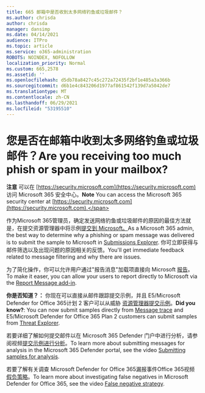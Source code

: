 ```yaml
---
title: 665 邮箱中是否收到太多网络钓鱼或垃圾邮件？
ms.author: chrisda
author: chrisda
manager: dansimp
ms.date: 04/14/2021
audience: ITPro
ms.topic: article
ms.service: o365-administration
ROBOTS: NOINDEX, NOFOLLOW
localization_priority: Normal
ms.custom: 665,2578
ms.assetid: ''
ms.openlocfilehash: d5db78a8427c45c272a72435f2bf1e485a3a366b
ms.sourcegitcommit: d6b1e4c843206d1977af861542f139d7a5042de7
ms.translationtype: MT
ms.contentlocale: zh-CN
ms.lasthandoff: 06/29/2021
ms.locfileid: "53195510"
---
```

# <a name="are-you-receiving-too-much-phish-or-spam-in-your-mailbox"></a><span data-ttu-id="d1df7-102">您是否在邮箱中收到太多网络钓鱼或垃圾邮件？</span><span class="sxs-lookup"><span data-stu-id="d1df7-102">Are you receiving too much phish or spam in your mailbox?</span></span>

<span data-ttu-id="d1df7-103">**注意** 可以在 [https://security.microsoft.com](https://security.microsoft.com) 访问 Microsoft 365 安全中心。</span><span class="sxs-lookup"><span data-stu-id="d1df7-103">**Note** You can access the Microsoft 365 security center at [https://security.microsoft.com](https://security.microsoft.com).</span></span>

<span data-ttu-id="d1df7-104">作为Microsoft 365管理员，确定发送网络钓鱼或垃圾邮件的原因的最佳方法就是，在提交资源管理器中将示例[提交到 Microsoft。](https://security.microsoft.com/reportsubmission)</span><span class="sxs-lookup"><span data-stu-id="d1df7-104">As a Microsoft 365 admin, the best way to determine why a phishing or spam message was delivered is to submit the sample to Microsoft in [Submissions Explorer](https://security.microsoft.com/reportsubmission).</span></span> <span data-ttu-id="d1df7-105">你可立即获得与邮件筛选以及出现问题的原因相关的反馈。</span><span class="sxs-lookup"><span data-stu-id="d1df7-105">You'll get immediate feedback related to message filtering and why there are issues.</span></span>

<span data-ttu-id="d1df7-106">为了简化操作，你可以允许用户通过"报告消息"加载项直接向 Microsoft [报告](https://appsource.microsoft.com/product/office/WA104381180?src=office&tab=Overview)。</span><span class="sxs-lookup"><span data-stu-id="d1df7-106">To make it easer, you can allow your users to report directly to Microsoft via the [Report Message add-in](https://appsource.microsoft.com/product/office/WA104381180?src=office&tab=Overview).</span></span>

<span data-ttu-id="d1df7-107">**你是否知道？：** 你现在可以直接从邮件跟踪提交示例，[](https://security.microsoft.com/messagetrace)并且 E5/Microsoft Defender for Office 365计划 2 客户可以从威胁 [资源管理器提交示例](/microsoft-365/security/office-365-security/threat-explorer)。</span><span class="sxs-lookup"><span data-stu-id="d1df7-107">**Did you know?**: You can now submit samples directly from [Message trace](https://security.microsoft.com/messagetrace) and E5/Microsoft Defender for Office 365 Plan 2 customers can submit samples from [Threat Explorer](/microsoft-365/security/office-365-security/threat-explorer).</span></span>

<span data-ttu-id="d1df7-108">若要详细了解如何提交邮件以在 Microsoft 365 Defender 门户中进行分析，请参阅视频[提交示例进行分析](https://go.microsoft.com/fwlink/?linkid=2166435)。</span><span class="sxs-lookup"><span data-stu-id="d1df7-108">To learn more about submitting messages for analysis in the Microsoft 365 Defender portal, see the video [Submitting samples for analysis](https://go.microsoft.com/fwlink/?linkid=2166435).</span></span>

<span data-ttu-id="d1df7-109">若要了解有关调查 Microsoft Defender for Office 365漏报事件Office 365视频[假负策略](https://go.microsoft.com/fwlink/?linkid=2166434)。</span><span class="sxs-lookup"><span data-stu-id="d1df7-109">To learn more about investigating false negatives in Microsoft Defender for Office 365, see the video [False negative strategy](https://go.microsoft.com/fwlink/?linkid=2166434).</span></span>
